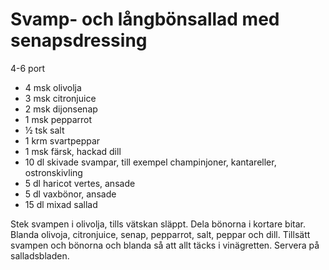 # Svamp- och långbönsallad med senapsdressing

4-6 port

 - 4 msk olivolja
 - 3 msk citronjuice
 - 2 msk dijonsenap
 - 1 msk pepparrot
 - ½ tsk salt
 - 1 krm svartpeppar
 - 1 msk färsk, hackad dill
 - 10 dl skivade svampar, till exempel champinjoner, kantareller, ostronskivling
 - 5 dl haricot vertes, ansade
 - 5 dl vaxbönor, ansade
 - 15 dl mixad sallad

Stek svampen i olivolja, tills vätskan släppt. Dela bönorna i kortare bitar. Blanda olivoja, citronjuice, senap, pepparrot, salt, peppar och dill. Tillsätt svampen och bönorna och blanda så att allt täcks i vinägretten. Servera på salladsbladen.
